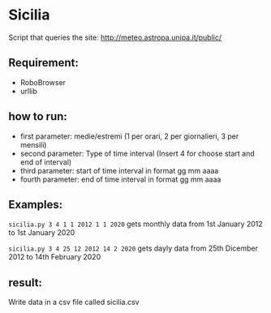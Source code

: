 # Sicilia

Script that queries the site: http://meteo.astropa.unipa.it/public/

## Requirement:
* RoboBrowser
* urllib

## how to run:

* first parameter:    medie/estremi (1 per orari, 2 per giornalieri, 3 per mensili)
* second parameter:   Type of time interval (Insert 4 for choose start and end of interval)
* third parameter:    start of time interval in format gg mm aaaa
* fourth parameter:   end of time interval in format gg mm aaaa

## Examples:

`sicilia.py 3 4 1 1 2012 1 1 2020`
gets monthly data from 1st January 2012 to 1st January 2020

`sicilia.py 3 4 25 12 2012 14 2 2020`
gets dayly data from 25th Dicember 2012 to 14th February 2020

## result: 

Write data in a csv file called sicilia.csv

